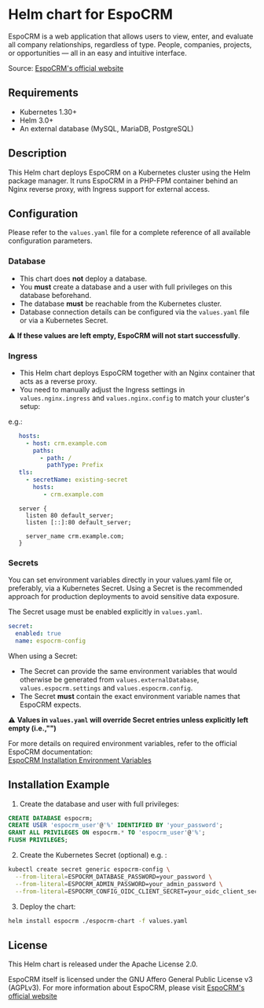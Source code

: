 # Helm chart for EspoCRM

EspoCRM is a web application that allows users to view, enter, and evaluate all company relationships, regardless of type. People, companies, projects, or opportunities — all in an easy and intuitive interface.

Source: [EspoCRM's official website](https://www.espocrm.com)

## Requirements

- Kubernetes 1.30+
- Helm 3.0+
- An external database (MySQL, MariaDB, PostgreSQL)

## Description

This Helm chart deploys EspoCRM on a Kubernetes cluster using the Helm package manager. It runs EspoCRM in a PHP-FPM container behind an Nginx reverse proxy, with Ingress support for external access.

## Configuration

Please refer to the `values.yaml` file for a complete reference of all available configuration parameters.

### Database

- This chart does **not** deploy a database.
- You **must** create a database and a user with full privileges on this database beforehand.
- The database **must** be reachable from the Kubernetes cluster.
- Database connection details can be configured via the `values.yaml` file or via a Kubernetes Secret.

⚠️ **If these values are left empty, EspoCRM will not start successfully**.


### Ingress

- This Helm chart deploys EspoCRM together with an Nginx container that acts as a reverse proxy.
- You need to manually adjust the Ingress settings in `values.nginx.ingress` and `values.nginx.config` to match your cluster's setup:

e.g.:
 ```yaml
    hosts:
      - host: crm.example.com 
        paths:
          - path: /
            pathType: Prefix
    tls:
      - secretName: existing-secret
        hosts:
           - crm.example.com
 ```

 ```nginx
    server {
      listen 80 default_server;
      listen [::]:80 default_server;
      
      server_name crm.example.com;
    }
 ```


### Secrets
You can set environment variables directly in your values.yaml file or, preferably, via a Kubernetes Secret.
Using a Secret is the recommended approach for production deployments to avoid sensitive data exposure.

The Secret usage must be enabled explicitly in `values.yaml`. 
```yaml
secret:
  enabled: true
  name: espocrm-config
```

When using a Secret:
- The Secret can provide the same environment variables that would otherwise be generated from `values.externalDatabase`, `values.espocrm.settings` and `values.espocrm.config`.
- The Secret **must** contain the exact environment variable names that EspoCRM expects.

⚠️ **Values in `values.yaml` will override Secret entries unless explicitly left empty (i.e.,"")**

For more details on required environment variables, refer to the official EspoCRM documentation:  
[EspoCRM Installation Environment Variables](https://docs.espocrm.com/administration/docker/installation/#installation-environments)

## Installation Example
1. Create the database and user with full privileges:
```sql
CREATE DATABASE espocrm;
CREATE USER 'espocrm_user'@'%' IDENTIFIED BY 'your_password';
GRANT ALL PRIVILEGES ON espocrm.* TO 'espocrm_user'@'%';
FLUSH PRIVILEGES;
```
2. Create the Kubernetes Secret (optional) e.g. :
```bash
kubectl create secret generic espocrm-config \
  --from-literal=ESPOCRM_DATABASE_PASSWORD=your_password \
  --from-literal=ESPOCRM_ADMIN_PASSWORD=your_admin_password \
  --from-literal=ESPOCRM_CONFIG_OIDC_CLIENT_SECRET=your_oidc_client_secret
```

3. Deploy the chart:
```bash
helm install espocrm ./espocrm-chart -f values.yaml
```

## License

This Helm chart is released under the Apache License 2.0.

EspoCRM itself is licensed under the GNU Affero General Public License v3 (AGPLv3).
For more information about EspoCRM, please visit [EspoCRM's official website](https://www.espocrm.com)